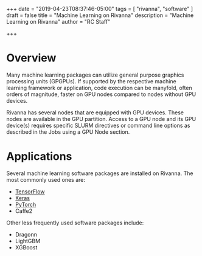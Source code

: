 +++
date = "2019-04-23T08:37:46-05:00"
tags = [
  "rivanna", "software"
]
draft = false
title = "Machine Learning on Rivanna"
description = "Machine Learning on Rivanna"
author = "RC Staff"

+++
# Overview
Many machine learning packages can utilize general purpose graphics processing units (GPGPUs).  If supported by the respective machine learning framework or application, code execution can be manyfold, often orders of magnitude, faster on GPU nodes compared to nodes without GPU devices.

Rivanna has several nodes that are equipped with GPU devices.  These nodes are available in the GPU partition.  Access to a GPU node and its GPU device(s) requires specific SLURM directives or command line options as described in the Jobs using a GPU Node section.

# Applications
Several machine learning software packages are installed on Rivanna.  The most commonly used ones are:

* [TensorFlow](/resource/rivanna/software/tensorflow)
* [Keras](/resource/rivanna/software/Keras)
* [PyTorch](/resource/rivanna/software/pytorch)
* Caffe2

Other less frequently used software packages include:

* Dragonn
* LightGBM
* XGBoost
